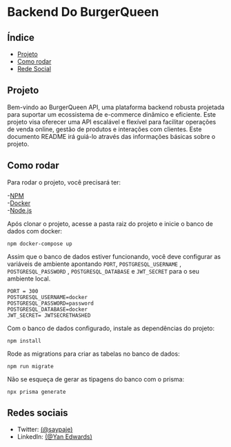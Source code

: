 # Backend Do BurgerQueen

## Índice

- [Projeto](#projeto)
- [Como rodar](#como-rodar)
- [Rede Social](#como-rodar)

## Projeto 
Bem-vindo ao BurgerQueen API, uma plataforma backend robusta projetada para suportar um ecossistema de e-commerce dinâmico e eficiente. Este projeto visa oferecer uma API escalável e flexível para facilitar operações de venda online, gestão de produtos e interações com clientes. Este documento README irá guiá-lo através das informações básicas sobre o projeto.

## Como rodar

Para rodar o projeto, você precisará ter:

-[NPM](https://www.npmjs.com/) <br>
-[Docker](https://www.docker.com/products/docker-desktop/) <br>
-[Node.js](https://nodejs.org/) <br>

Após clonar o projeto, acesse a pasta raiz do projeto e inicie o banco de dados com docker:
```docker-compose
npm docker-compose up 
```

Assim que o banco de dados estiver funcionando, você deve configurar as variáveis de ambiente
apontando `PORT`, `POSTGRESQL_USERNAME` , `POSTGRESQL_PASSWORD` , `POSTGRESQL_DATABASE` e `JWT_SECRET` para o seu ambiente local.

```env
PORT = 300
POSTGRESQL_USERNAME=docker
POSTGRESQL_PASSWORD=password
POSTGRESQL_DATABASE=docker
JWT_SECRET= JWTSECRETHASHED
```

Com o banco de dados configurado, instale as dependências do projeto:
```
npm install
```

Rode as migrations para criar as tabelas no banco de dados:
```
npm run migrate
```

Não se esqueça de gerar as tipagens do banco com o prisma:
```
npx prisma generate
```
## Redes sociais
- Twitter: [(@saypaje)](https://twitter.com/saypaje)
- LinkedIn: [(@Yan Edwards)](www.linkedin.com/in/yanedwards)
